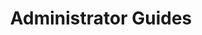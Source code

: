 ---
type: "docs"
title: "Administrator Guides"
linkTitle: "Administrator Guides"
weight: 40
description: >
    Learn about deploying and operating Drasi
---